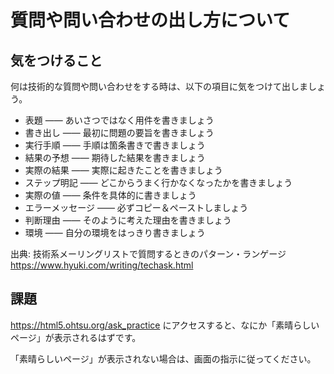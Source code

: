 # 質問や問い合わせの出し方について

## 気をつけること
何は技術的な質問や問い合わせをする時は、以下の項目に気をつけて出しましょう。

- 表題 ―― あいさつではなく用件を書きましょう
- 書き出し ―― 最初に問題の要旨を書きましょう
- 実行手順 ―― 手順は箇条書きで書きましょう
- 結果の予想 ―― 期待した結果を書きましょう
- 実際の結果 ―― 実際に起きたことを書きましょう
- ステップ明記 ―― どこからうまく行かなくなったかを書きましょう
- 実際の値 ―― 条件を具体的に書きましょう
- エラーメッセージ ―― 必ずコピー＆ペーストしましょう
- 判断理由 ―― そのように考えた理由を書きましょう
- 環境 ―― 自分の環境をはっきり書きましょう

出典: 技術系メーリングリストで質問するときのパターン・ランゲージ https://www.hyuki.com/writing/techask.html

## 課題
https://html5.ohtsu.org/ask_practice にアクセスすると、なにか「素晴らしいページ」が表示されるはずです。

「素晴らしいページ」が表示されない場合は、画面の指示に従ってください。
